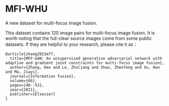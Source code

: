 # MFI-WHU
A new dataset for multi-focus image fusion.

This dataset contains 120 image pairs for multi-focus image fusion. It is worth noting that the full-clear source images come from some public datasets. If they are helpful to your research, please cite it as：
```
@article{zhang2021mff,
  title={MFF-GAN: An unsupervised generative adversarial network with adaptive and gradient joint constraints for multi-focus image fusion},
  author={Zhang, Hao and Le, Zhuliang and Shao, Zhenfeng and Xu, Han and Ma, Jiayi},
  journal={Information Fusion},
  volume={66},
  pages={40--53},
  year={2021},
  publisher={Elsevier}
}
```
